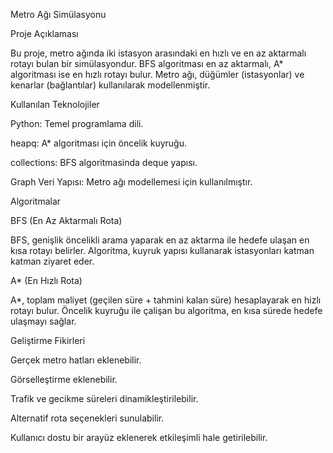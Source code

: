 Metro Ağı Simülasyonu

Proje Açıklaması

Bu proje, metro ağında iki istasyon arasındaki en hızlı ve en az aktarmalı rotayı bulan bir simülasyondur. BFS algoritması en az aktarmalı, A* algoritması ise en hızlı rotayı bulur. Metro ağı, düğümler (istasyonlar) ve kenarlar (bağlantılar) kullanılarak modellenmiştir.

Kullanılan Teknolojiler

Python: Temel programlama dili.

heapq: A* algoritması için öncelik kuyruğu.

collections: BFS algoritmasinda deque yapısı.

Graph Veri Yapısı: Metro ağı modellemesi için kullanılmıştır.

Algoritmalar

BFS (En Az Aktarmalı Rota)

BFS, genişlik öncelikli arama yaparak en az aktarma ile hedefe ulaşan en kısa rotayı belirler. Algoritma, kuyruk yapısı kullanarak istasyonları katman katman ziyaret eder.

A* (En Hızlı Rota)

A*, toplam maliyet (geçilen süre + tahmini kalan süre) hesaplayarak en hizlı rotayı bulur. Öncelik kuyruğu ile çalişan bu algoritma, en kısa sürede hedefe ulaşmayı sağlar. 

Geliştirme Fikirleri

Gerçek metro hatları eklenebilir.

Görselleştirme eklenebilir.

Trafik ve gecikme süreleri dinamikleştirilebilir.

Alternatif rota seçenekleri sunulabilir.

Kullanıcı dostu bir arayüz eklenerek etkileşimli hale getirilebilir.

